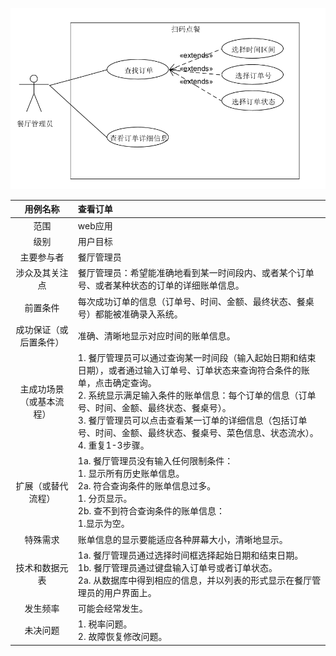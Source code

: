 ![](../img_usecases/check_order.png)

|     用例名称     | 查看订单                                     |
| :----------: | :--------------------------------------- |
|      范围      | web应用                                    |
|      级别      | 用户目标                                     |
|    主要参与者     | 餐厅管理员                                    |
|   涉众及其关注点    | 餐厅管理员：希望能准确地看到某一时间段内、或者某个订单号、或者某种状态的订单的详细账单信息。 |
|     前置条件     | 每次成功订单的信息（订单号、时间、金额、最终状态、餐桌号）都能被准确录入系统。  |
| 成功保证（或后置条件）  | 准确、清晰地显示对应时间的账单信息。                       |
| 主成功场景（或基本流程） | 1. 餐厅管理员可以通过查询某一时间段（输入起始日期和结束日期），或者通过输入订单号、订单状态来查询符合条件的账单，点击确定查询。<br>2. 系统显示满足输入条件的账单信息：每个订单的信息（订单号、时间、金额、最终状态、餐桌号）。<br>3. 餐厅管理员可以点击查看某一订单的详细信息（包括订单号、时间、金额、最终状态、餐桌号、菜色信息、状态流水）。<br>4. 重复1-3步骤。 |
|  扩展（或替代流程）   | 1a. 餐厅管理员没有输入任何限制条件：<br>    1. 显示所有历史账单信息。<br>2a. 符合查询条件的账单信息过多。<br>    1. 分页显示。<br>2b. 查不到符合查询条件的账单信息：<br>    1.显示为空。 |
|     特殊需求     | 账单信息的显示要能适应各种屏幕大小，清晰地显示。                 |
|   技术和数据元表    | 1a. 餐厅管理员通过选择时间框选择起始日期和结束日期。<br>1b. 餐厅管理员通过键盘输入订单号或者订单状态。<br>2a. 从数据库中得到相应的信息，并以列表的形式显示在餐厅管理员的用户界面上。 |
|     发生频率     | 可能会经常发生。                                 |
|     未决问题     | 1. 税率问题。<br>2. 故障恢复修改问题。                 |